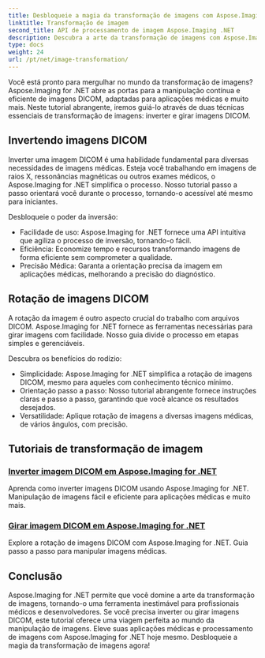 ```yaml
---
title: Desbloqueie a magia da transformação de imagens com Aspose.Imaging .NET
linktitle: Transformação de imagem
second_title: API de processamento de imagem Aspose.Imaging .NET
description: Descubra a arte da transformação de imagens com Aspose.Imaging for .NET. Aprenda a virar e girar imagens DICOM sem esforço para aplicações médicas e muito mais.
type: docs
weight: 24
url: /pt/net/image-transformation/
---
```


Você está pronto para mergulhar no mundo da transformação de imagens? Aspose.Imaging for .NET abre as portas para a manipulação contínua e eficiente de imagens DICOM, adaptadas para aplicações médicas e muito mais. Neste tutorial abrangente, iremos guiá-lo através de duas técnicas essenciais de transformação de imagens: inverter e girar imagens DICOM. 

## Invertendo imagens DICOM

Inverter uma imagem DICOM é uma habilidade fundamental para diversas necessidades de imagens médicas. Esteja você trabalhando em imagens de raios X, ressonâncias magnéticas ou outros exames médicos, o Aspose.Imaging for .NET simplifica o processo. Nosso tutorial passo a passo orientará você durante o processo, tornando-o acessível até mesmo para iniciantes.

Desbloqueie o poder da inversão:
- Facilidade de uso: Aspose.Imaging for .NET fornece uma API intuitiva que agiliza o processo de inversão, tornando-o fácil.
- Eficiência: Economize tempo e recursos transformando imagens de forma eficiente sem comprometer a qualidade.
- Precisão Médica: Garanta a orientação precisa da imagem em aplicações médicas, melhorando a precisão do diagnóstico.

## Rotação de imagens DICOM

A rotação da imagem é outro aspecto crucial do trabalho com arquivos DICOM. Aspose.Imaging for .NET fornece as ferramentas necessárias para girar imagens com facilidade. Nosso guia divide o processo em etapas simples e gerenciáveis.

Descubra os benefícios do rodízio:
- Simplicidade: Aspose.Imaging for .NET simplifica a rotação de imagens DICOM, mesmo para aqueles com conhecimento técnico mínimo.
- Orientação passo a passo: Nosso tutorial abrangente fornece instruções claras e passo a passo, garantindo que você alcance os resultados desejados.
- Versatilidade: Aplique rotação de imagens a diversas imagens médicas, de vários ângulos, com precisão.

## Tutoriais de transformação de imagem
### [Inverter imagem DICOM em Aspose.Imaging for .NET](./flip-dicom-image/)
Aprenda como inverter imagens DICOM usando Aspose.Imaging for .NET. Manipulação de imagens fácil e eficiente para aplicações médicas e muito mais.
### [Girar imagem DICOM em Aspose.Imaging for .NET](./rotate-dicom-image/)
Explore a rotação de imagens DICOM com Aspose.Imaging for .NET. Guia passo a passo para manipular imagens médicas.

## Conclusão

Aspose.Imaging for .NET permite que você domine a arte da transformação de imagens, tornando-o uma ferramenta inestimável para profissionais médicos e desenvolvedores. Se você precisa inverter ou girar imagens DICOM, este tutorial oferece uma viagem perfeita ao mundo da manipulação de imagens. Eleve suas aplicações médicas e processamento de imagens com Aspose.Imaging for .NET hoje mesmo. Desbloqueie a magia da transformação de imagens agora!